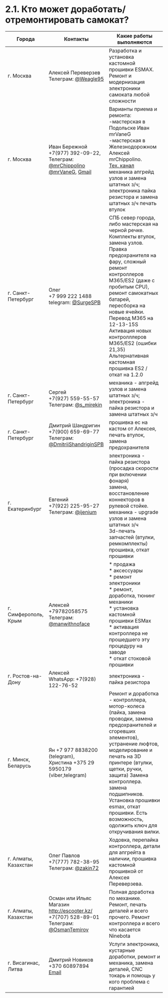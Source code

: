 # 2.1. Кто может доработать/отремонтировать самокат?

| Города | Контакты | Какие работы выполняются|
|--------|----------|-------------------------|
| г. Москва | Алексей Переверзев<br>Телеграм: [@Weagle95](https://t.me/Weagle95) | Разработка и установка кастомной прошивки ESMAX. Ремонт и модернизация электроники самоката любой сложности|
| г. Москва | Иван Бережной<br>+7(977) 392-09-22, Телеграм: [@mrChippolino](https://t.me/mrChippolino)<br>[@mrVaneG](https://t.me/mrVaneG), [Gmail](mailto:NINEBOTES@GMAIL.COM) | Варианты приема и ремонта:<br>-мастерская в Подольске Иван mrVaneG<br>-мастерская в Железнодорожном Алексей mrChippolino.<br>[Тех. канал](https://t.me/ES_techsupport)<br>механика апгрейд узлов и замена штатных з/ч; электроника пайка резистора и замена штатных з/ч печать втулок|
| г. Санкт-Петербург | Олег<br>+7 999 222 1488 telegram: [@SurgeSPB](https://t.me/SurgeSPB) | СПБ север города, либо мастерская на черной речке.<br>Комплекты втулок, замена узлов.<br>Правка предохранителя на фару, сложный ремонт контроллеров M365/ES2 (даже с пробитым CPU), ремонт самокатных батарей, пересборка на новые ячейки. Перевод M365 на 12-13-15S<br>Активация новых контролллеров M365/ES2 (ошибки 21,35)<br>Альтернативная кастомная прошивка ES2 / откат на 1.2.0|
| г. Санкт-Петербург | Сергей<br>+7(927) 559-55-57<br>Телеграм: [@s_mirekin](https://t.me/s_mirekin) | механика - апгрейд узлов и замена штатных з/ч; электроника - пайка резистора и замена штатных з/ч |
| г. Санкт-Петербург | Дмитрий Шандригин<br>+7(900) 659-69-77<br>Телеграм: [@DmitriiShandriginSPB](https://t.me/DmitriiShandriginSPB) | прошивка ес на кастом от Алексея, печать втулок, замена предохранителя|
| г. Екатеринбург | Евгений<br>+7(922) 225-95-27<br>Телеграм: [@ijenium](https://t.me/ijenium) | электроника - пайка резистора (просадка скорости при включении фонаря)<br>замена, восстановление коннекторов в рулевой стойке.<br>механика - upgrade узлов и замена штатных з/ч<br>3d-печать запчастей (втулки, ремкомплекты)<br>прошивка, откат прошивки|
|г. Симферополь, Крым | Алексей<br>+79782058575<br>Телеграм: [@manwithnoface](https://t.me/manwithnoface) | * продажа<br>* аксессуары<br>* ремонт электроники<br>* ремонт, доработка, тюнинг механики<br>* установка кастомной прошивки ESMax<br>* активация контроллера не прошедшего эту процедуру на заводе<br>* откат стоковой прошивки|
| г. Ростов-на-Дону | Алексей<br>WhatsApp: +7(928) 122-76-52 | электроника - пайка резистора |
| г. Минск, Беларусь | Ян +7 977 8838200 (telegram),<br>Христина +375 29 5950179 (viber,telegram) | Ремонт и доработка - контроллера, мотор-колеса (пайка, замена проводки, замена предохранителей и сгоревших элементов), устранение люфтов, моделирование и печать на 3D принтере (втулки, щетки, ручки, защита) Замена контроллера. замена подшипников. Установка прошивки esmax, откат прошивки. Есть возможность, одолжить ключ для откручивания вилки.|
| г. Алматы, Казахстан | Олег Павлов<br>+7(777) 782-38-95<br>Телеграм: [@zakin72](https://t.me/zakin72) | Ходовка, перепайка контроллера, детали для апгрейта в наличии, прошивка кастомной прошивкой от Алексея Переверзева.|
| г. Алматы, Казахстан | Осман или Ильяс<br>Магазин http://escooter.kz/<br>+7(707) 528-89-01<br>Телеграм: [@OsmanTemirov](https://t.me/OsmanTemirov) | Полная доработка по механике. Ремонт, печать деталей и всего прочего. Ремонт контроллера и всего что касается Ninebota|
| г. Висагинас, Литва | Дмитрий Новиков<br>+370 60897894<br>[Email](mailto:mitiajnov@hotmail.com) | Услуги электроника, кустарные доработки, ремонт и механика, замена деталей, СNC токарь и помощь у кого проблема с  гарантией|
